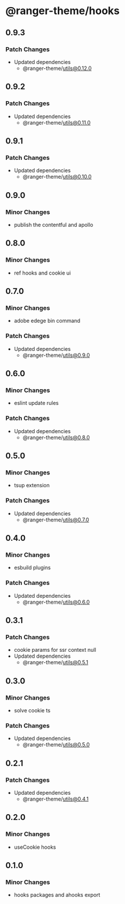 # @ranger-theme/hooks

## 0.9.3

### Patch Changes

- Updated dependencies
  - @ranger-theme/utils@0.12.0

## 0.9.2

### Patch Changes

- Updated dependencies
  - @ranger-theme/utils@0.11.0

## 0.9.1

### Patch Changes

- Updated dependencies
  - @ranger-theme/utils@0.10.0

## 0.9.0

### Minor Changes

- publish the contentful and apollo

## 0.8.0

### Minor Changes

- ref hooks and cookie ui

## 0.7.0

### Minor Changes

- adobe edege bin command

### Patch Changes

- Updated dependencies
  - @ranger-theme/utils@0.9.0

## 0.6.0

### Minor Changes

- eslint update rules

### Patch Changes

- Updated dependencies
  - @ranger-theme/utils@0.8.0

## 0.5.0

### Minor Changes

- tsup extension

### Patch Changes

- Updated dependencies
  - @ranger-theme/utils@0.7.0

## 0.4.0

### Minor Changes

- esbuild plugins

### Patch Changes

- Updated dependencies
  - @ranger-theme/utils@0.6.0

## 0.3.1

### Patch Changes

- cookie params for ssr context null
- Updated dependencies
  - @ranger-theme/utils@0.5.1

## 0.3.0

### Minor Changes

- solve cookie ts

### Patch Changes

- Updated dependencies
  - @ranger-theme/utils@0.5.0

## 0.2.1

### Patch Changes

- Updated dependencies
  - @ranger-theme/utils@0.4.1

## 0.2.0

### Minor Changes

- useCookie hooks

## 0.1.0

### Minor Changes

- hooks packages and ahooks export
